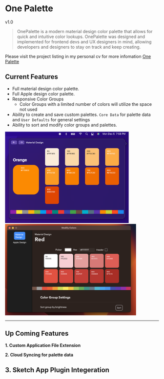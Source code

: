 # One Palette 
v1.0

> OnePalette is a modern material design color palette that allows for quick and intuitive color lookups. OnePalette was designed and implemented for frontend devs and UX designers in mind, allowing developers and designers to stay on track and keep creating.

Please visit the project listing in my personal cv for more infomation 
[One Palette](https://manto.dev/#/projects/onepalette)

## Current Features
* Full material design color palette.
* Full Apple design color palette.
* Responsive Color Groups
  - Color Groups with a limited number of colors will utilize the space not used 
* Ability to create and save custom palettes.
`Core Data` for palette data and `User Defaults` for general settings
* Ability to sort and modify color groups and palettes.

<img height = "300" src = "https://github.com/JoeManto/OnePalette/blob/master/MDRes/menuView.png"/>
<img height = "300" src = "https://github.com/JoeManto/OnePalette/blob/master/MDRes/modifyColorsView.png"/>

---
## Up Coming Features 
**1. Custom Application File Extension**

**2. Cloud Syncing for palette data** 

**3. Sketch App Plugin Integeration**
---
